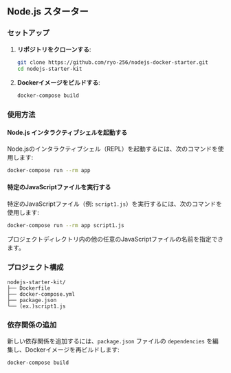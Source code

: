 ## Node.js スターター
### セットアップ

1. **リポジトリをクローンする**:
    ```sh
    git clone https://github.com/ryo-256/nodejs-docker-starter.git
    cd nodejs-starter-kit
    ```

2. **Dockerイメージをビルドする**:
    ```sh
    docker-compose build
    ```

### 使用方法

#### Node.js インタラクティブシェルを起動する

Node.jsのインタラクティブシェル（REPL）を起動するには、次のコマンドを使用します:
```sh
docker-compose run --rm app
```

#### 特定のJavaScriptファイルを実行する

特定のJavaScriptファイル（例: `script1.js`）を実行するには、次のコマンドを使用します:
```sh
docker-compose run --rm app script1.js
```

プロジェクトディレクトリ内の他の任意のJavaScriptファイルの名前を指定できます。

### プロジェクト構成

```
nodejs-starter-kit/
├── Dockerfile
├── docker-compose.yml
├── package.json
└── (ex.)script1.js
```

### 依存関係の追加

新しい依存関係を追加するには、`package.json` ファイルの `dependencies` を編集し、Dockerイメージを再ビルドします:
```sh
docker-compose build
```
